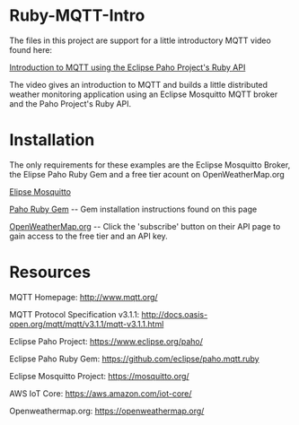 # Ruby-MQTT-Intro

The files in this project are support for a little introductory MQTT video found here: 

[Introduction to MQTT using the Eclipse Paho Project's Ruby API
](https://youtu.be/58ou8yI6S8g)

The video gives an introduction to MQTT and builds a little distributed weather monitoring application using an Eclipse Mosquitto MQTT broker and the Paho Project's Ruby API.

# Installation

The only requirements for these examples are the Eclipse Mosquitto Broker, the Elipse Paho Ruby Gem and a free tier acount on OpenWeatherMap.org 

[Elipse Mosquitto](https://mosquitto.org/)

[Paho Ruby Gem](https://github.com/eclipse/paho.mqtt.ruby) -- Gem installation instructions found on this page

[OpenWeatherMap.org](https://openweathermap.org/) -- Click the 'subscribe' button on their API page to gain access to the free tier and an API key. 


# Resources

MQTT Homepage: 
       http://www.mqtt.org/

MQTT Protocol Specification v3.1.1: 
       http://docs.oasis-open.org/mqtt/mqtt/v3.1.1/mqtt-v3.1.1.html

Eclipse Paho Project:
       https://www.eclipse.org/paho/

Eclipse Paho Ruby Gem: 
       https://github.com/eclipse/paho.mqtt.ruby

Eclipse Mosquitto Project:
       https://mosquitto.org/

AWS IoT Core:
       https://aws.amazon.com/iot-core/

Openweathermap.org: 
       https://openweathermap.org/

